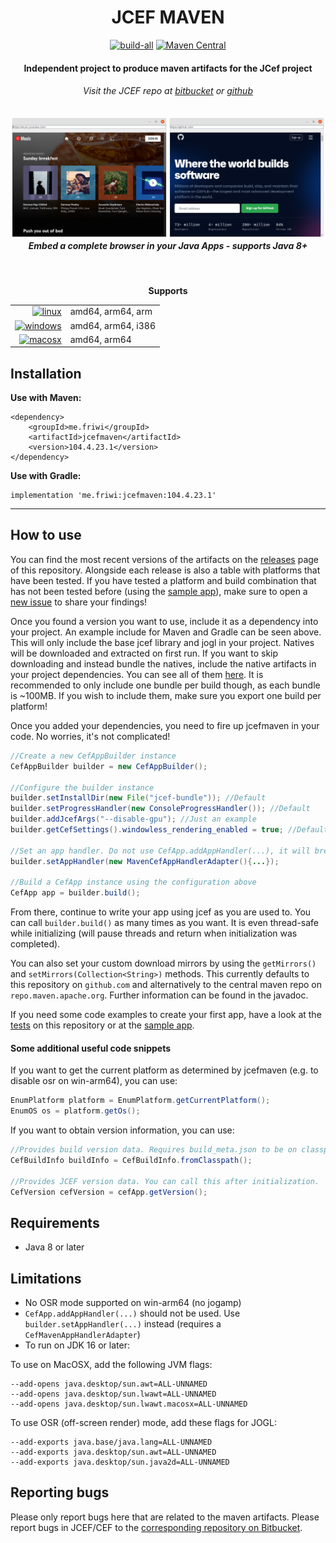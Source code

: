 <div id="title" align="center">
<h1>JCEF MAVEN</h1>
<a href="../../releases/latest"><img alt="build-all" src="../../actions/workflows/maven-release.yml/badge.svg"></img></a>
<a href="https://search.maven.org/artifact/me.friwi/jcefmaven"><img alt="Maven Central" src="https://img.shields.io/maven-central/v/me.friwi/jcefmaven.svg?label=Maven%20Central"></img></a>

<h4>Independent project to produce maven artifacts for the JCef project</h4>
<h6>Visit the JCEF repo at <a href="https://bitbucket.org/chromiumembedded/java-cef/src/master/">bitbucket</a> or <a href="https://github.com/chromiumembedded/java-cef">github</a> </h6>

<h5><img alt="browser" src="demo.png"></img><br>
Embed a complete browser in your Java Apps - supports Java 8+</h5>
<br>

**Supports**
<table>
  <tr><td align="right"><a href="#"><img src="https://simpleicons.org/icons/linux.svg" alt="linux" width="32" height="32"></a></td><td align="left">amd64, arm64, arm</td></tr>
  <tr><td align="right"><a href="#"><img src="https://simpleicons.org/icons/windows.svg" alt="windows" width="32" height="32"></a></td><td align="left">amd64, arm64, i386</td></tr>
  <tr><td align="right"><a href="#"><img src="https://simpleicons.org/icons/apple.svg" alt="macosx" width="32" height="32"></a></td><td align="left">amd64, arm64</td></tr>
</table>
  
</div>

## Installation
**Use with Maven:**
```Maven POM
<dependency>
    <groupId>me.friwi</groupId>
    <artifactId>jcefmaven</artifactId>
    <version>104.4.23.1</version>
</dependency>
```

**Use with Gradle:**
```Gradle
implementation 'me.friwi:jcefmaven:104.4.23.1'
```

---

## How to use
You can find the most recent versions of the artifacts on the [releases](../../releases) page of this repository. Alongside each release is also a table with platforms that have been tested. If you have tested a platform and build combination that has not been tested before (using the [sample app](https://github.com/jcefmaven/jcefsampleapp)), make sure to open a [new issue](../../issues/new?assignees=&labels=test+report&template=report_artifact_working.md&title=%5BTR%5D+Test+report) to share your findings!

Once you found a version you want to use, include it as a dependency into your project. An example include for Maven and Gradle can be seen above.
This will only include the base jcef library and jogl in your project. Natives will be downloaded and extracted on first run. If you want to skip downloading and instead bundle the natives, include the native artifacts in your project dependencies. You can see all of them [here](https://repo.maven.apache.org/maven2/me/friwi/). It is recommended to only include one bundle per build though, as each bundle is ~100MB. If you wish to include them, make sure you export one build per platform!

Once you added your dependencies, you need to fire up jcefmaven in your code. No worries, it's not complicated!
```java
//Create a new CefAppBuilder instance
CefAppBuilder builder = new CefAppBuilder();

//Configure the builder instance
builder.setInstallDir(new File("jcef-bundle")); //Default
builder.setProgressHandler(new ConsoleProgressHandler()); //Default
builder.addJcefArgs("--disable-gpu"); //Just an example
builder.getCefSettings().windowless_rendering_enabled = true; //Default - select OSR mode

//Set an app handler. Do not use CefApp.addAppHandler(...), it will break your code on MacOSX!
builder.setAppHandler(new MavenCefAppHandlerAdapter(){...});

//Build a CefApp instance using the configuration above
CefApp app = builder.build();
```
From there, continue to write your app using jcef as you are used to. You can call `builder.build()` as many times as you want. It is even thread-safe while initializing (will pause threads and return when initialization was completed).

You can also set your custom download mirrors by using the `getMirrors()` and `setMirrors(Collection<String>)` methods. This currently defaults to this repository on `github.com` and alternatively to the central maven repo on `repo.maven.apache.org`. Further information can be found in the javadoc.

If you need some code examples to create your first app, have a look at the [tests](jcefmaven/src/test) on this repository or at the [sample app](https://github.com/jcefmaven/jcefsampleapp).

#### Some additional useful code snippets
If you want to get the current platform as determined by jcefmaven (e.g. to disable osr on win-arm64), you can use:
```java
EnumPlatform platform = EnumPlatform.getCurrentPlatform();
EnumOS os = platform.getOs();
```

If you want to obtain version information, you can use:
```java
//Provides build version data. Requires build_meta.json to be on classpath.
CefBuildInfo buildInfo = CefBuildInfo.fromClasspath();

//Provides JCEF version data. You can call this after initialization.
CefVersion cefVersion = cefApp.getVersion();
```

## Requirements
- Java 8 or later

## Limitations
- No OSR mode supported on win-arm64 (no jogamp)
- `CefApp.addAppHandler(...)` should not be used. Use `builder.setAppHandler(...)` instead (requires a `CefMavenAppHandlerAdapter`)
- To run on JDK 16 or later:

To use on MacOSX, add the following JVM flags:
```
--add-opens java.desktop/sun.awt=ALL-UNNAMED
--add-opens java.desktop/sun.lwawt=ALL-UNNAMED
--add-opens java.desktop/sun.lwawt.macosx=ALL-UNNAMED
```

To use OSR (off-screen render) mode, add these flags for JOGL:
```
--add-exports java.base/java.lang=ALL-UNNAMED
--add-exports java.desktop/sun.awt=ALL-UNNAMED
--add-exports java.desktop/sun.java2d=ALL-UNNAMED
```

## Reporting bugs
Please only report bugs here that are related to the maven artifacts.
Please report bugs in JCEF/CEF to the [corresponding repository on Bitbucket](https://bitbucket.org/chromiumembedded/).

